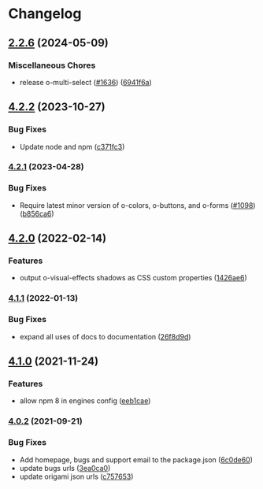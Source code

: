 # Changelog

## [2.2.6](https://github.com/Financial-Times/origami/compare/o-visual-effects-v4.2.2...o-visual-effects-v2.2.6) (2024-05-09)


### Miscellaneous Chores

* release o-multi-select ([#1636](https://github.com/Financial-Times/origami/issues/1636)) ([6941f6a](https://github.com/Financial-Times/origami/commit/6941f6a832d6e35f099a679659c3acbc49e54999))

## [4.2.2](https://github.com/Financial-Times/origami/compare/o-visual-effects-v4.2.1...o-visual-effects-v4.2.2) (2023-10-27)


### Bug Fixes

* Update node and npm ([c371fc3](https://github.com/Financial-Times/origami/commit/c371fc3f7f2d66266dbca95862ecef3ddeb1f339))

### [4.2.1](https://www.github.com/Financial-Times/origami/compare/o-visual-effects-v4.2.0...o-visual-effects-v4.2.1) (2023-04-28)


### Bug Fixes

* Require latest minor version of o-colors, o-buttons, and o-forms ([#1098](https://www.github.com/Financial-Times/origami/issues/1098)) ([b856ca6](https://www.github.com/Financial-Times/origami/commit/b856ca66c9ec555f3c70833ffa35cb05cd19841f))

## [4.2.0](https://www.github.com/Financial-Times/origami/compare/o-visual-effects-v4.1.1...o-visual-effects-v4.2.0) (2022-02-14)


### Features

* output o-visual-effects shadows as CSS custom properties ([1426ae6](https://www.github.com/Financial-Times/origami/commit/1426ae64113f987739be428a8609cbf1b56e9632))

### [4.1.1](https://www.github.com/Financial-Times/origami/compare/o-visual-effects-v4.1.0...o-visual-effects-v4.1.1) (2022-01-13)


### Bug Fixes

* expand all uses of docs to documentation ([26f8d9d](https://www.github.com/Financial-Times/origami/commit/26f8d9d8cbbe3e78902d8c3951b37e08150a77bd))

## [4.1.0](https://www.github.com/Financial-Times/origami/compare/o-visual-effects-v4.0.2...o-visual-effects-v4.1.0) (2021-11-24)


### Features

* allow npm 8 in engines config ([eeb1cae](https://www.github.com/Financial-Times/origami/commit/eeb1cae6e7f0379e647f2b41240b1f294997d528))

### [4.0.2](https://www.github.com/Financial-Times/origami/compare/o-visual-effects-v4.0.1...o-visual-effects-v4.0.2) (2021-09-21)


### Bug Fixes

* Add homepage, bugs and support email to the package.json ([6c0de60](https://www.github.com/Financial-Times/origami/commit/6c0de60ebd6e64c4dd16d000fcc6b79412ce30f4))
* update bugs urls ([3ea0ca0](https://www.github.com/Financial-Times/origami/commit/3ea0ca03bcb6e55142a77387ad0fff5ddf056d44))
* update origami json urls ([c757653](https://www.github.com/Financial-Times/origami/commit/c7576532b5a14f0462d5346dfb63238be025602e))
